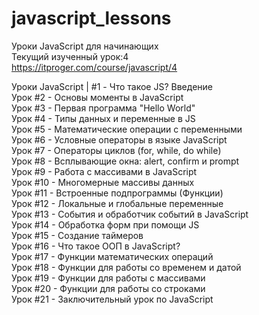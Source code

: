 # javascript_lessons
Уроки JavaScript для начинающих <br />
Текущий изученный урок:4 <br />
https://itproger.com/course/javascript/4 <br />

Уроки JavaScript | #1 - Что такое JS? Введение <br />
Урок #2 - Основы моменты в JavaScript <br />
Урок #3 - Первая программа "Hello World" <br />
Урок #4 - Типы данных и переменные в JS <br />
Урок #5 - Математические операции с переменными <br />
Урок #6 - Условные операторы в языке JavaScript <br />
Урок #7 - Операторы циклов (for, while, do while) <br />
Урок #8 - Всплывающие окна: alert, confirm и prompt <br />
Урок #9 - Работа с массивами в JavaScript <br />
Урок #10 - Многомерные массивы данных <br />
Урок #11 - Встроенные подпрограммы (Функции) <br />
Урок #12 - Локальные и глобальные переменные <br />
Урок #13 - События и обработчик событий в JavaScript <br />
Урок #14 - Обработка форм при помощи JS <br />
Урок #15 - Создание таймеров <br />
Урок #16 - Что такое ООП в JavaScript? <br />
Урок #17 - Функции математических операций <br />
Урок #18 - Функции для работы со временем и датой <br />
Урок #19 - Функции для работы с массивами <br />
Урок #20 - Функции для работы со строками <br />
Урок #21 - Заключительный урок по JavaScript <br />
